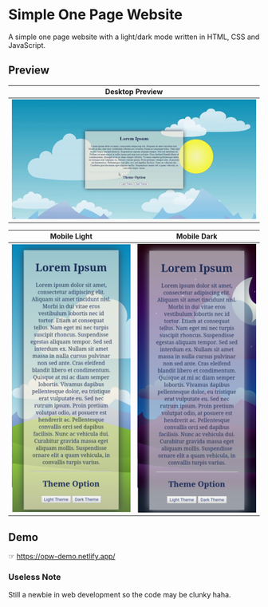 # Simple One Page Website
 A simple one page website with a light/dark mode written in HTML, CSS and JavaScript.

## Preview
| Desktop Preview | 
| ------------- | 
| ![Preview Desktop](/img/preview-desktop.gif) |

Mobile Light               |  Mobile Dark
:-------------------------:|:-------------------------:
![Mobile Preview Light](/img/mpreview-light.png)  |  ![Mobile Preview Dark](/img/mpreview-dark.png)


## Demo
☞ https://opw-demo.netlify.app/

### Useless Note
Still a newbie in web development so the code may be clunky haha.
